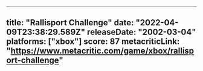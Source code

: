 
---
title: "Rallisport Challenge"
date: "2022-04-09T23:38:29.589Z"
releaseDate: "2002-03-04"
platforms: ["xbox"]
score: 87
metacriticLink: "https://www.metacritic.com/game/xbox/rallisport-challenge"
---
